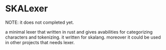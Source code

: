 # SKALexer

NOTE: it does not completed yet.

a minimal lexer that written in rust and gives avabilities for categorizing characters and tokenizing.
it written for skalang. moreover it could be used in other projects that needs lexer.
